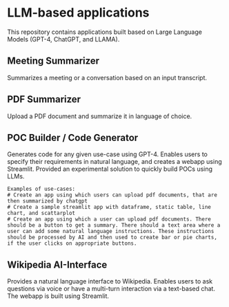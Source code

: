 # LLM-based applications
This repository contains applications built based on Large Language Models (GPT-4, ChatGPT, and LLAMA). 

## Meeting Summarizer
Summarizes a meeting or a conversation based on an input transcript. 

## PDF Summarizer
Upload a PDF document and summarize it in language of choice. 

## POC Builder / Code Generator
Generates code for any given use-case using GPT-4. Enables users to specify their requirements in natural language, 
and creates a webapp using Streamlit. Provided an experimental solution to quickly build POCs using LLMs. 

```
Examples of use-cases:
# Create an app using which users can upload pdf documents, that are then summarized by chatgpt
# Create a sample streamlit app with dataframe, static table, line chart, and scattarplot
# Create an app using which a user can upload pdf documents. There should be a button to get a summary. There should a text area where a user can add some natural language instructions. These instructions should be processed by AI and then used to create bar or pie charts, if the user clicks on appropriate buttons.

```

## Wikipedia AI-Interface
Provides a natural language interface to Wikipedia. Enables users to ask questions via voice or 
have a multi-turn interaction via a text-based chat. The webapp is built using Streamlit. 

